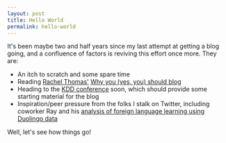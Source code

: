 ```yaml
---
layout: post
title: Hello World
permalink: hello-world
---
```


It's been maybe two and half years since my last attempt at getting a blog going, and a confluence of factors is reviving this effort once more. They are:

* An itch to scratch and some spare time
* Reading [Rachel Thomas'](https://twitter.com/math_rachel) [Why you (yes, you) should blog](https://medium.com/@racheltho/why-you-yes-you-should-blog-7d2544ac1045)
* Heading to the [KDD conference](http://www.kdd.org/kdd2017/) soon, which should provide some starting material for the blog
* Inspiration/peer pressure from the folks I stalk on Twitter, including coworker Ray and his [analysis of foreign language learning using Duolingo data](https://runze.github.io/2017/07/02/an-analysis-of-foreign-language-learning-using-duolingo-data/) 

Well, let's see how things go!
